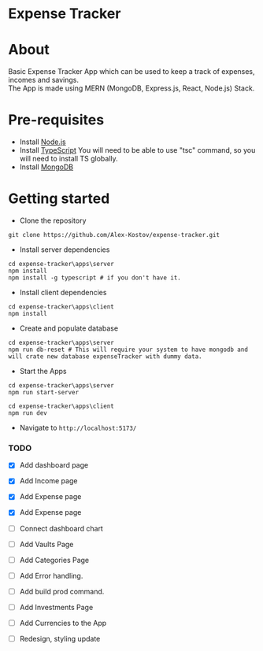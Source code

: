 # Expense Tracker

# About
Basic Expense Tracker App which can be used to keep a track of expenses, incomes and savings.<br>
The App is made using MERN (MongoDB, Express.js, React, Node.js) Stack.

# Pre-requisites
- Install [Node.js](https://nodejs.org/en/)
- Install [TypeScript](https://www.typescriptlang.org/download) You will need to be able to use "tsc" command, so you will need to install TS globally.
- Install [MongoDB](https://www.mongodb.com/docs/manual/installation/)

# Getting started
- Clone the repository
```
git clone https://github.com/Alex-Kostov/expense-tracker.git
```
- Install server dependencies
```
cd expense-tracker\apps\server
npm install
npm install -g typescript # if you don't have it.
```
- Install client dependencies
```
cd expense-tracker\apps\client
npm install
```
- Create and populate database
```
cd expense-tracker\apps\server
npm run db-reset # This will require your system to have mongodb and will crate new database expenseTracker with dummy data. 
```

- Start the Apps
```
cd expense-tracker\apps\server
npm run start-server

cd expense-tracker\apps\client
npm run dev
```

- Navigate to `http://localhost:5173/`

### TODO
- [X] Add dashboard page
- [X] Add Income page 
- [X] Add Expense page
- [X] Add Expense page
- [ ] Connect dashboard chart
- [ ] Add Vaults Page
- [ ] Add Categories Page
- [ ] Add Error handling.
- [ ] Add build prod command.
- [ ] Add Investments Page
- [ ] Add Currencies to the App
- [ ] Redesign, styling update

